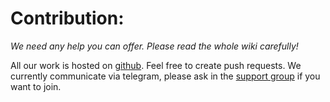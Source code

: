 # Contribution:

_We need any help you can offer. Please read the whole wiki carefully!_

All our work is hosted on [github](https://github.com/t-e-l).
Feel free to create push requests.
We currently communicate via telegram, please ask in the [support group](https://t.me/termux_expert_launcher) if you want to join.

